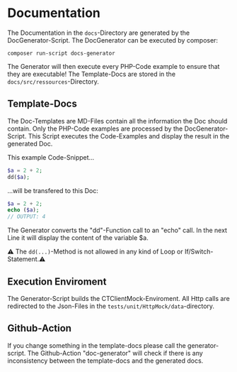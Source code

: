 # Documentation

The Documentation in the `docs`-Directory are generated by the DocGenerator-Script. The DocGenerator can be executed by composer:

```
composer run-script docs-generator
```

The Generator will then execute every PHP-Code example to ensure that they are executable! The Template-Docs are stored in the `docs/src/ressources`-Directory.


## Template-Docs

The Doc-Templates are MD-Files contain all the information the Doc should contain. Only the PHP-Code examples are processed by the DocGenerator-Script. This Script executes the Code-Examples and display the result in the generated Doc.

This example Code-Snippet...

```php 
$a = 2 + 2;
dd($a);
```

...will be transfered to this Doc:

```php
$a = 2 + 2;
echo ($a);
// OUTPUT: 4
```

The Generator converts the "dd"-Function call to an "echo" call. In the next Line it will display the content of the variable $a.

⚠ The `dd(...)`-Method is not allowed in any kind of Loop or If/Switch-Statement.⚠

## Execution Enviroment
The Generator-Script builds the CTClientMock-Enviroment. All Http calls are redirected to the Json-Files in the `tests/unit/HttpMock/data`-directory.

## Github-Action

If you change something in the template-docs please call the generator-script. The Github-Action "doc-generator" will check if there is any inconsistency between the template-docs and the generated docs.